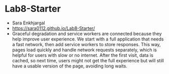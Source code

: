 # Lab8-Starter
- Sara Enkhjargal  
- https://sara0112.github.io/Lab8-Starter/  
- Graceful degradation and service workers are connected because they help improve user experience. We start with a full application that needs a fast network, then add service workers to store responses. This way, pages load quickly and handle network requests separately, which is helpful for users with slow or no internet. After the first visit, data is cached, so next time, users might not get the full experience but will still have a usable version of the page, avoiding long waits.  
